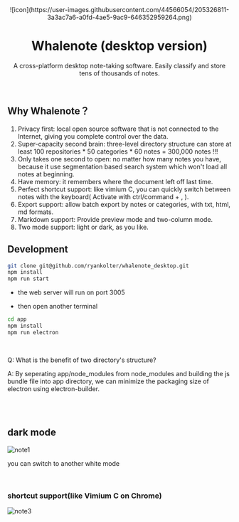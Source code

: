 
<div align="center">
  ![icon](https://user-images.githubusercontent.com/44566054/205326811-3a3ac7a6-a0fd-4ae5-9ac9-646352959264.png)
  <h1>Whalenote (desktop version)</h1>
  <p>A cross-platform desktop note-taking software. Easily classify and store tens of thousands of notes.</p>
</div>

<br>

## Why Whalenote？

1. Privacy first: local open source software that is not connected to the Internet, giving you complete control over the data.
2. Super-capacity second brain: three-level directory structure can store at least 100 repositories * 50 categories * 60 notes = 300,000 notes !!!
3. Only takes one second to open: no matter how many notes you have, because it use segmentation based search system which won't load all notes at beginning.
4. Have memory: it remembers where the document left off last time.
5. Perfect shortcut support: like vimium C, you can quickly switch between notes with the keyboard( Activate with ctrl/command + , ).
6. Export support: allow batch export by notes or categories, with txt, html, md formats.
7. Markdown support: Provide preview mode and two-column mode.
8. Two mode support: light or dark, as you like.

## Development

```bash
git clone git@github.com/ryankolter/whalenote_desktop.git
npm install
npm run start
```
- the web server will run on port 3005

- then open another terminal

```bash
cd app
npm install
npm run electron
```

<br>

Q: What is the benefit of two directory's structure?

A: By seperating app/node_modules from node_modules and building the js bundle file into app directory, we can minimize the packaging size of electron using electron-builder.

<br>
<br>

## dark mode

![note1](https://user-images.githubusercontent.com/44566054/205018801-4bd2c085-c3bd-407e-8684-b8f8685ad7a3.PNG)

you can switch to another white mode

<br>

### shortcut support(like Vimium C on Chrome)

![note3](https://user-images.githubusercontent.com/44566054/205018821-f6ebf053-efc4-46b3-a297-cd1ca4134c12.PNG)

